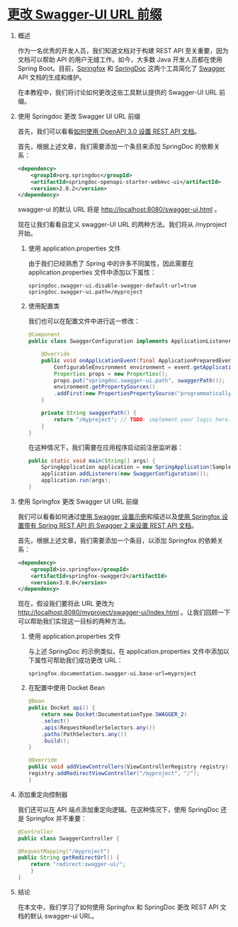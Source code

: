 # [更改 Swagger-UI URL 前缀](https://www.baeldung.com/spring-boot-custom-swagger-url)

1. 概述

    作为一名优秀的开发人员，我们知道文档对于构建 REST API 至关重要，因为文档可以帮助 API 的用户无缝工作。如今，大多数 Java 开发人员都在使用 Spring Boot。目前，[Springfox](https://www.baeldung.com/swagger-2-documentation-for-spring-rest-api) 和 [SpringDoc](https://www.baeldung.com/spring-rest-openapi-documentation) 这两个工具简化了 [Swagger](https://en.wikipedia.org/wiki/Swagger_(software)) API 文档的生成和维护。

    在本教程中，我们将讨论如何更改这些工具默认提供的 Swagger-UI URL 前缀。

2. 使用 Springdoc 更改 Swagger UI URL 前缀

    首先，我们可以看看[如何使用 OpenAPI 3.0 设置 REST API 文档](https://www.baeldung.com/spring-rest-openapi-documentation)。

    首先，根据上述文章，我们需要添加一个条目来添加 SpringDoc 的依赖关系：

    ```xml
    <dependency>
        <groupId>org.springdoc</groupId>
        <artifactId>springdoc-openapi-starter-webmvc-ui</artifactId>
        <version>2.0.2</version>
    </dependency>
    ```

    swagger-ui 的默认 URL 将是 <http://localhost:8080/swagger-ui.html> 。

    现在让我们看看自定义 swagger-UI URL 的两种方法。我们将从 /myproject 开始。

    1. 使用 application.properties 文件

        由于我们已经熟悉了 Spring 中的许多不同属性，因此需要在 application.properties 文件中添加以下属性：

        ```properites
        springdoc.swagger-ui.disable-swagger-default-url=true
        springdoc.swagger-ui.path=/myproject
        ```

    2. 使用配置类

        我们也可以在配置文件中进行这一修改：

        ```java
        @Component
        public class SwaggerConfiguration implements ApplicationListener<ApplicationPreparedEvent> {

            @Override
            public void onApplicationEvent(final ApplicationPreparedEvent event) {
                ConfigurableEnvironment environment = event.getApplicationContext().getEnvironment();
                Properties props = new Properties();
                props.put("springdoc.swagger-ui.path", swaggerPath());
                environment.getPropertySources()
                .addFirst(new PropertiesPropertySource("programmatically", props));
            }

            private String swaggerPath() {
                return "/myproject"; // TODO: implement your logic here.
            }
        }
        ```

        在这种情况下，我们需要在应用程序启动前注册监听器：

        ```java
        public static void main(String[] args) {
            SpringApplication application = new SpringApplication(SampleApplication.class);
            application.addListeners(new SwaggerConfiguration());
            application.run(args);
        }
        ```

3. 使用 Springfox 更改 Swagger UI URL 前缀

    我们可以看看如何通过[使用 Swagger 设置示例](https://www.baeldung.com/swagger-set-example-description)和描述以及[使用 Springfox 设置带有 Spring REST API 的 Swagger 2 来设置 REST API 文档](https://www.baeldung.com/swagger-2-documentation-for-spring-rest-api)。

    首先，根据上述文章，我们需要添加一个条目，以添加 Springfox 的依赖关系：

    ```xml
    <dependency>
        <groupId>io.springfox</groupId>
        <artifactId>springfox-swagger2</artifactId>
        <version>3.0.0</version>
    </dependency>
    ```

    现在，假设我们要将此 URL 更改为 <http://localhost:8080/myproject/swagger-ui/index.html> 。让我们回顾一下可以帮助我们实现这一目标的两种方法。

    1. 使用 application.properties 文件

        与上述 SpringDoc 的示例类似，在 application.properties 文件中添加以下属性可帮助我们成功更改 URL：

        `springfox.documentation.swagger-ui.base-url=myproject`

    2. 在配置中使用 Docket Bean

        ```java
        @Bean
        public Docket api() {
            return new Docket(DocumentationType.SWAGGER_2)
            .select()
            .apis(RequestHandlerSelectors.any())
            .paths(PathSelectors.any())
            .build();
        }

        @Override
        public void addViewControllers(ViewControllerRegistry registry) {
        registry.addRedirectViewController("/myproject", "/");
        }
        ```

4. 添加重定向控制器

    我们还可以在 API 端点添加重定向逻辑。在这种情况下，使用 SpringDoc 还是 Springfox 并不重要：

    ```java
    @Controller
    public class SwaggerController {

    @RequestMapping("/myproject")
    public String getRedirectUrl() {
        return "redirect:swagger-ui/";
        }
    }
    ```

5. 结论

    在本文中，我们学习了如何使用 Springfox 和 SpringDoc 更改 REST API 文档的默认 swagger-ui URL。
